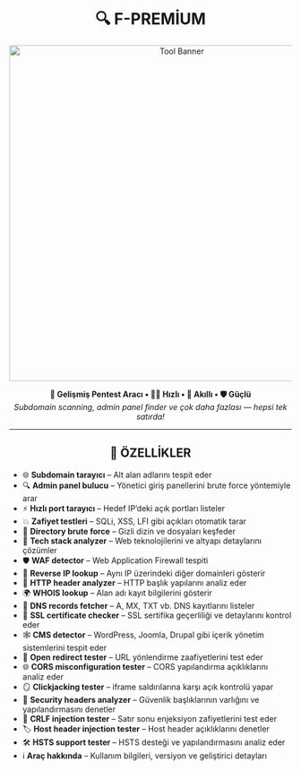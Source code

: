 <!-- Başlık ve logo -->
<h1 align="center">
  🔍 F-PREMİUM
</h1>

<p align="center">
  <img src="https://i.imgur.com/a3Fq2iG.jpeg" alt="Tool Banner" width="600"/>
</p>

<p align="center">
  <b>🔧 Gelişmiş Pentest Aracı • 👨‍💻 Hızlı • 🧠 Akıllı • 🛡️ Güçlü</b><br>
  <i>Subdomain scanning, admin panel finder ve çok daha fazlası — hepsi tek satırda!</i>
</p>

---

<h2 align="center">🚀 <b>ÖZELLİKLER</b></h2>

- 🌐 **Subdomain tarayıcı** – Alt alan adlarını tespit eder  
- 🔍 **Admin panel bulucu** – Yönetici giriş panellerini brute force yöntemiyle arar  
- ⚡ **Hızlı port tarayıcı** – Hedef IP’deki açık portları listeler  
- 💥 **Zafiyet testleri** – SQLi, XSS, LFI gibi açıkları otomatik tarar  
- 📁 **Directory brute force** – Gizli dizin ve dosyaları keşfeder  
- 🧬 **Tech stack analyzer** – Web teknolojilerini ve altyapı detaylarını çözümler  
- 🛡️ **WAF detector** – Web Application Firewall tespiti  
- 🔁 **Reverse IP lookup** – Aynı IP üzerindeki diğer domainleri gösterir  
- 🧾 **HTTP header analyzer** – HTTP başlık yapılarını analiz eder  
- 🌍 **WHOIS lookup** – Alan adı kayıt bilgilerini gösterir  
- 🧠 **DNS records fetcher** – A, MX, TXT vb. DNS kayıtlarını listeler  
- 🔐 **SSL certificate checker** – SSL sertifika geçerliliği ve detaylarını kontrol eder  
- 🕸️ **CMS detector** – WordPress, Joomla, Drupal gibi içerik yönetim sistemlerini tespit eder  
- 🔀 **Open redirect tester** – URL yönlendirme zaafiyetlerini test eder  
- 🌐 **CORS misconfiguration tester** – CORS yapılandırma açıklıklarını analiz eder  
- 🪞 **Clickjacking tester** – iframe saldırılarına karşı açık kontrolü yapar  
- 🧷 **Security headers analyzer** – Güvenlik başlıklarının varlığını ve yapılandırmasını denetler  
- 📏 **CRLF injection tester** – Satır sonu enjeksiyon zafiyetlerini test eder  
- 🏷️ **Host header injection tester** – Host header açıklıklarını denetler  
- 🛠️ **HSTS support tester** – HSTS desteği ve yapılandırmasını analiz eder  
- ℹ️ **Araç hakkında** – Kullanım bilgileri, versiyon ve geliştirici detayları  
